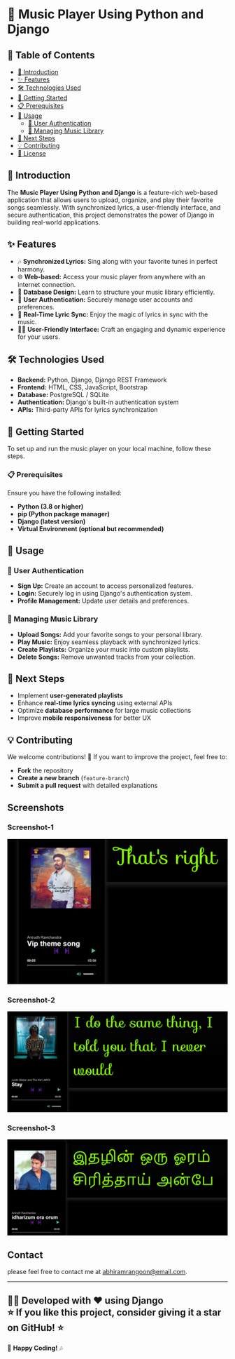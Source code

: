 # 🎵 Music Player Using Python and Django  

## 📌 Table of Contents  

- [📖 Introduction](#-introduction)  
- [✨ Features](#-features)  
- [🛠 Technologies Used](#-technologies-used)  
- [🚀 Getting Started](#-getting-started)  
- [📋 Prerequisites](#-prerequisites)  
- [📌 Usage](#-usage)  
  - [🔐 User Authentication](#-user-authentication)  
  - [📌 Managing Music Library](#-managing-music-library)  
- [🔮 Next Steps](#-next-steps)  
- [💡 Contributing](#-contributing)  
- [📝 License](#-license)  

## 📖 Introduction  

The **Music Player Using Python and Django** is a feature-rich web-based application that allows users to upload, organize, and play their favorite songs seamlessly. With synchronized lyrics, a user-friendly interface, and secure authentication, this project demonstrates the power of Django in building real-world applications.  

## ✨ Features  

- 🎶 **Synchronized Lyrics:** Sing along with your favorite tunes in perfect harmony.  
- 🌐 **Web-based:** Access your music player from anywhere with an internet connection.  
- 💾 **Database Design:** Learn to structure your music library efficiently.  
- 🔐 **User Authentication:** Securely manage user accounts and preferences.  
- 🚀 **Real-Time Lyric Sync:** Enjoy the magic of lyrics in sync with the music.  
- 🧑‍💻 **User-Friendly Interface:** Craft an engaging and dynamic experience for your users.  

## 🛠 Technologies Used  

- **Backend:** Python, Django, Django REST Framework  
- **Frontend:** HTML, CSS, JavaScript, Bootstrap  
- **Database:** PostgreSQL / SQLite  
- **Authentication:** Django's built-in authentication system  
- **APIs:** Third-party APIs for lyrics synchronization  

## 🚀 Getting Started  

To set up and run the music player on your local machine, follow these steps.  

### 📋 Prerequisites  

Ensure you have the following installed:  

- **Python (3.8 or higher)**  
- **pip (Python package manager)**  
- **Django (latest version)**  
- **Virtual Environment (optional but recommended)**  

## 📌 Usage  

### 🔐 User Authentication  

- **Sign Up:** Create an account to access personalized features.  
- **Login:** Securely log in using Django's authentication system.  
- **Profile Management:** Update user details and preferences.  

### 📌 Managing Music Library  

- **Upload Songs:** Add your favorite songs to your personal library.  
- **Play Music:** Enjoy seamless playback with synchronized lyrics.  
- **Create Playlists:** Organize your music into custom playlists.  
- **Delete Songs:** Remove unwanted tracks from your collection.  

## 🔮 Next Steps  

- Implement **user-generated playlists**  
- Enhance **real-time lyrics syncing** using external APIs  
- Optimize **database performance** for large music collections  
- Improve **mobile responsiveness** for better UX  

## 💡 Contributing  

We welcome contributions! 🎉 If you want to improve the project, feel free to:  

- **Fork** the repository  
- **Create a new branch** (`feature-branch`)  
- **Submit a pull request** with detailed explanations  

## Screenshots
### Screenshot-1
![Screenshot 1](https://github.com/abhiram-1729/Music-Player-Using-Python-and-Django/blob/main/media/2025-02-11%20-%2019_11_22%20-%20music%20player.png)
### Screenshot-2
![Screenshot 2](https://github.com/abhiram-1729/Music-Player-Using-Python-and-Django/blob/main/media/2025-02-11%20-%2019_12_15%20-%20music%20player.png)
### Screenshot-3
![Screenshot 3](https://github.com/abhiram-1729/Music-Player-Using-Python-and-Django/blob/main/media/2025-02-11%20-%2019_12_26%20-%20music%20player.png)






## Contact

please feel free to contact me at abhiramrangoon@email.com.

---

👨‍💻 **Developed with ❤️ using Django**  
⭐ If you like this project, consider giving it a **star** on GitHub! ⭐
---
🚀 **Happy Coding!** 🎶  

